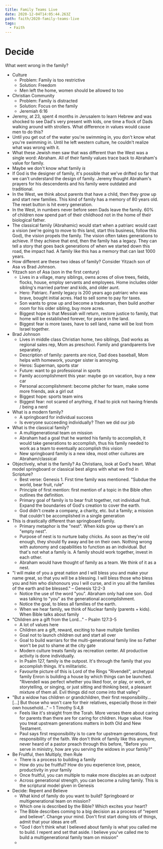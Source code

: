 ```yaml
---
title: Family Teams Live
date: 2020-12-04T14:05:44.263Z
path: faith/2020-family-teams-live
tags:
  - Faith
---
```


# Decide

What went wrong in the family?

- Culture
  - Problem: Family is too restrictive
  - Solution: Freedom
  - Men left the home, women should be allowed to too
- Christian Community
  - Problem: Family is distracted
  - Solution: Focus on the family
  - Jeremiah 6:16
- Jeremy, at 23, spent 4 months in Jerusalem to learn Hebrew and was shocked to see Dad's very present with kids, one time a flock of Dads walking around with strollers. What difference in values would cause men to do this?
- Until you get out of the water you're swimming in, you don't know what you're swimming in. Until he left western culture, he couldn't realize what was wrong with it.
- What these Jewish men saw that was different than the West was a single word: Abraham. All of their family values trace back to Abraham's value for family.
- Maybe we don't know what family *is*
- If God is the designer of family, it's possible that we've drifted so far that we can't understand the design of family. Jeremy thought Abraham's prayers for his descendents and his family were outdated and traditional.
- In the West, we think about parents that have a child, then they grow up and start new families. This kind of family has a memory of 80 years old. The reset button is hit every generation. 
- In the West, in numbers never before seen Dads leave the family. 60% of children now spend part of their childhood not in the home of their biological father.
- The classical family (Abrahamic) would start when a patriarc would cast a vision (we're going to move to this land, start this business, follow this God), the vision propels the family. The vision often takes generations to achieve. If they achieve that end, then the family has a legacy. They can tell a story that goes back generations of when we started down this road, the impact had. A family like this has a memory that can last 1000 years.
- How different are these two ideas of family? Consider Yitzach son of Asa vs Brad Johnson.
- Yitzach son of Asa (son in the first century)
	- Lives in a village, many siblings, owns acres of olive trees, fields, flocks, house, employ servants and employees. Home includes older sibling's married partner and kids, and older aunt.
	- Hero: Patriarc. Family legacy is 200 years ago patriarc who was brave, bought initial acres. Had to sell some to pay for taxes.
	- Son wants to grow up and become a tradesman, then build another room for his older sibling, buy more acres.
	- Biggest hope is that Messiah will return, restore justice to family, that home will be established forever, for peace in the land. 
	- Biggest fear is more taxes, have to sell land, name will be lost from Israel together.
- Brad Johnson
	- Lives in middle class Christian home, two siblings, Dad works as regional sales rep, Mom as preschool. Family and grandparents live separately.
	- Description of family: parents are nice, Dad does baseball, Mom helps with homework, younger sister is annoying.
	- Heros: Superman, sports star
	- Future: want to go professional in sports
	- Family accomplishment this year: maybe go on vacation, buy a new car
	- Personal accomplishment: become pitcher for team, make some more friends, ask a girl out
	- Biggest hope: sports team wins
	- Biggest fear: not scared of anything, if had to pick not having friends / being a nerd
- What is a modern family?
	- A springboard for individual success
	- Is everyone succeeding individually? Then we did our job
- What is the classical family?
	- A multigenerational team on mission
	- Abraham had a goal that he wanted his family to accomplish, it would take generations to accomplish, thus his family needed to work as a team to eventually accomplish this vision
	- New springboard family is a new idea, most other cultures are Abraham/classical
- Objectively, what is the family? As Christians, look at God's heart. What model springboard or classical best aligns with what we find in Scripture?
	- Best verse: Genesis 1. First time family was mentioned. "Subdue the world, bear fruit, rule"
	- Principle of first mention: first mention of a topic in the Bible often outlines the definition.
	- Primary goal of family is to bear fruit together, not individual fruit. Expand the boundaries of God's creation to cover the earth. 
	- God didn't create a company, a charity, etc. but a family; a mission that couldn't be accomplished in a single generation
- This is drastically different than springboard family.
	- Primary metaphor is the "nest". When kids grow up there's an "empty nest".
	- Purpose of nest is to nurture baby chicks. As soon as they're old enough, they should fly away and be on their own. Nothing wrong with autonomy and capabilities to function as an individual. But that's not what a family is. A family should work together, invest in each other.
	- Abraham would have thought of family as a team. We think of it as a nest.
- "I will make of you a great nation and I will bless you and make your name great, so that you will be a blessing. I will bless those who bless you and him who dishonours you I will curse, and in you all the families of the earth and be blessed." – Genesis 12:2-3
	- Notice the use of the word "you". Abraham only had one son. God was talking to "you" as the generational accomplishment.
	- Notice the goal, to bless all families of the earth. 
	- When we hear family, we think of Nuclear family (parents + kids). When Bible talks about family
- "Children are a gift from the Lord..." – Psalm 127:3-5
	- A lot of values here
	- Children are a gift, reward, exciting to have multiple families
	- Goal not to launch children out and start all over
	- Goal to build warriars for the multi-generational family line so Father won't be put to shame at the city gate
	- Modern culture treats family as recreation center. All productive activity is done individually.
	- In Psalm 127, family is the outpost. It's through the family that you accomplish things. It's militaristic.
	- Favourite picture of this is Lord of the Rings "Rivendell", archetypal family Enron is building a house by which things can be launched. "Rivendell was perfect whether you liked foor, or play, or work, or storytelling, or singing, or just sitting and thinking best, a pleasant mixture of them all. Evil things did not come into that valley"
- "But a widow has children or grandchildren, their first responsibility... [...] But those who won't care for their relatives, especially those in their own household..." – 1 Timothy 5:4,8
	- Feels like it's straight from the Torah. More verses there about caring for parents than there are for caring for children. Huge value. How you treat upstream generations matters in both Old and New Testament.
	- Paul says first responsibility is to care for upstream generations, first responsibility of the faith. We don't think of family like this anymore, never heard of a pastor preach through this before, "Before you serve in ministry, how are you serving the widows in your family?"
- Be Fruitful, then Multiply, then Rule
	- There is a process to building a family
	- How do you be fruitful? How do you experience love, peace, productivity in your family
	- Once fruitful, you can multiple to make more disciples as an outpost
	- Across generational strength, you can become a ruling family. This is the scriptural model given in Genesis
- Decide: Repent and Believe
	- What kind of family do you want to build? Springboard or multigenerational team on mission?
	- Which one is described by the Bible? Which excites your heart?
	- The Bible describes coming to a big decision as a process of "repent and believe". Change your mind. Don't first start doing lots of things, admit that your ideas are off. 
	- "God I don't think what I believed about family is what you called me to build. I repent and set that aside. I believe you've called me to build a multigenerational family team on mission"
	- 
